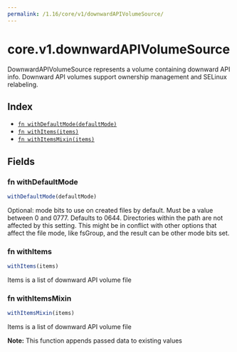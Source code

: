 ```yaml
---
permalink: /1.16/core/v1/downwardAPIVolumeSource/
---
```


# core.v1.downwardAPIVolumeSource

DownwardAPIVolumeSource represents a volume containing downward API info. Downward API volumes support ownership management and SELinux relabeling.

## Index

* [`fn withDefaultMode(defaultMode)`](#fn-withdefaultmode)
* [`fn withItems(items)`](#fn-withitems)
* [`fn withItemsMixin(items)`](#fn-withitemsmixin)

## Fields

### fn withDefaultMode

```ts
withDefaultMode(defaultMode)
```

Optional: mode bits to use on created files by default. Must be a value between 0 and 0777. Defaults to 0644. Directories within the path are not affected by this setting. This might be in conflict with other options that affect the file mode, like fsGroup, and the result can be other mode bits set.

### fn withItems

```ts
withItems(items)
```

Items is a list of downward API volume file

### fn withItemsMixin

```ts
withItemsMixin(items)
```

Items is a list of downward API volume file

**Note:** This function appends passed data to existing values